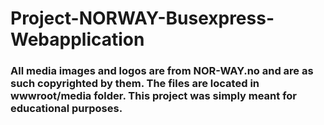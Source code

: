 # Project-NORWAY-Busexpress-Webapplication
### All media images and logos are from NOR-WAY.no and are as such copyrighted by them. The files are located in wwwroot/media folder. This project was simply meant for educational purposes.
